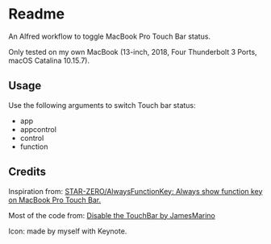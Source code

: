 # Readme

An Alfred workflow to toggle MacBook Pro Touch Bar status.

Only tested on my own MacBook (13-inch, 2018, Four Thunderbolt 3 Ports, macOS Catalina 10.15.7).

## Usage

Use the following arguments to switch Touch bar status:

- app
- appcontrol
- control
- function

## Credits

Inspiration from: [STAR-ZERO/AlwaysFunctionKey: Always show function key on MacBook Pro Touch Bar.](https://github.com/STAR-ZERO/AlwaysFunctionKey)

Most of the code from: [Disable the TouchBar by JamesMarino](https://gist.github.com/JamesMarino/1c628e9ad57e21684cd5e8ec139b7e98)

Icon: made by myself with Keynote.
